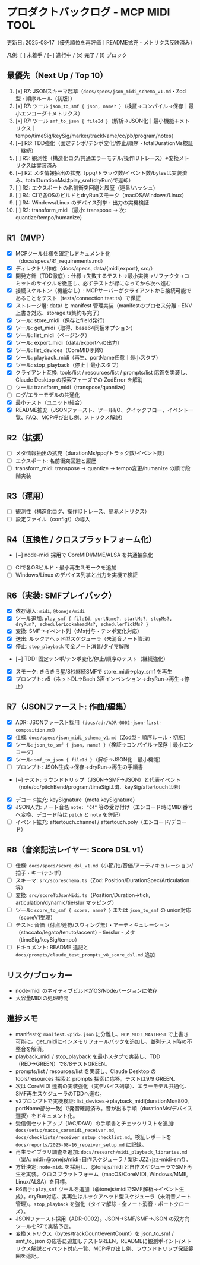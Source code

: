 # プロダクトバックログ - MCP MIDI TOOL

更新日: 2025-08-17（優先順位を再評価｜README拡充・メトリクス反映済み）

凡例: [ ] 未着手 / [~] 進行中 / [x] 完了 / [!] ブロック

## 最優先（Next Up / Top 10）
1. [x] R7: JSONスキーマ起草（`docs/specs/json_midi_schema_v1.md`・Zod型・順序ルール（初版））
2. [x] R7: ツール `json_to_smf { json, name? }`（検証→コンパイル→保存｜最小エンコーダ＋メトリクス）
3. [x] R7: ツール `smf_to_json { fileId }`（解析→JSON化｜最小機能＋メトリクス｜tempo/timeSig/keySig/marker/trackName/cc/pb/program/notes）
4. [~] R6: TDD強化（固定テンポ/テンポ変化/停止/順序・totalDurationMs検証｜継続）
5. [ ] R3: 観測性（構造化ログ/共通エラーモデル/操作IDトレース）※変換メトリクスは実装済み
6. [~] R2: メタ情報抽出の拡充（ppq/トラック数/イベント数/bytesは実装済み、totalDurationMsはplay_smf(dryRun)で返却）
7. [ ] R2: エクスポートの名前衝突回避と履歴（連番/ハッシュ）
8. [ ] R4: CIで各OSのビルドとdryRunスモーク（macOS/Windows/Linux）
9. [ ] R4: Windows/Linux のデバイス列挙・出力の実機検証
10. [ ] R2: transform_midi（最小: transpose → 次: quantize/tempo/humanize）

## R1（MVP）
- [x] MCPツール仕様を確定しドキュメント化（docs/specs/R1_requirements.md）
- [x] ディレクトリ作成（docs/specs, data/{midi,export}, src/）
- [x] 開発方針（TDD徹底）: 仕様→失敗するテスト→最小実装→リファクタ→コミットのサイクルを徹底し、必ずテストが緑になってから次へ進む
- [x] 接続スケルトン（機能なし）: MCPサーバーがクライアントから接続可能であることをテスト（tests/connection.test.ts）で保証
 - [x] ストレージ層: data/ と manifest 管理実装（manifestのプロセス分離・ENV上書き対応、storage.ts集約も完了）
- [x] ツール: store_midi（保存とfileId発行）
 - [x] ツール: get_midi（取得、base64同梱オプション）
- [x] ツール: list_midi（ページング）
- [x] ツール: export_midi（data/exportへの出力）
- [x] ツール: list_devices（CoreMIDI列挙）
- [x] ツール: playback_midi（再生、portName任意｜最小スタブ）
- [x] ツール: stop_playback（停止｜最小スタブ）
- [x] クライアント互換: tools/list / resources/list / prompts/list 応答を実装し、Claude Desktop の探索フェーズでの ZodError を解消
- [ ] ツール: transform_midi（transpose/quantize）
- [ ] ログ/エラーモデルの共通化
- [x] 最小テスト（ユニット/結合）
 - [x] README拡充（JSONファースト、ツールI/O、クイックフロー、イベント一覧、FAQ、MCP呼び出し例、メトリクス解説）

## R2（拡張）
- [ ] メタ情報抽出の拡充（durationMs/ppq/トラック数/イベント数）
- [ ] エクスポート: 名前衝突回避と履歴
- [ ] transform_midi: transpose → quantize → tempo変更/humanize の順で段階実装

## R3（運用）
- [ ] 観測性（構造化ログ、操作IDトレース、簡易メトリクス）
- [ ] 設定ファイル（config/）の導入

## R4（互換性 / クロスプラットフォーム化）
- [~] node-midi 採用で CoreMIDI/MME/ALSA を共通抽象化
- [ ] CIで各OSビルド・最小再生スモークを追加
- [ ] Windows/Linux のデバイス列挙と出力を実機で検証

## R6（実装: SMFプレイバック）
- [x] 依存導入: `midi`, `@tonejs/midi`
- [x] ツール追加: `play_smf { fileId, portName?, startMs?, stopMs?, dryRun?, schedulerLookaheadMs?, schedulerTickMs? }`
- [x] 変換: SMF→イベント列（tMs付与・テンポ変化対応）
- [x] 送出: ルックアヘッド型スケジューラ（未消音ノート管理）
- [x] 停止: `stop_playback` で全ノート消音/タイマ解除
- [~] TDD: 固定テンポ/テンポ変化/停止/順序のテスト（継続強化）
- [x] スモーク: きらきら星/8秒継続SMFで store_midi→play_smf を再生
- [x] プロンプト: v5（ネットDL→Bach 3声インベンション→dryRun→再生→停止）

## R7（JSONファースト: 作曲/編集）
- [x] ADR: JSONファースト採用（`docs/adr/ADR-0002-json-first-composition.md`）
- [x] 仕様: `docs/specs/json_midi_schema_v1.md`（Zod型・順序ルール・初版）
- [x] ツール: `json_to_smf { json, name? }`（検証→コンパイル→保存｜最小エンコーダ）
- [x] ツール: `smf_to_json { fileId }`（解析→JSON化｜最小機能）
- [ ] プロンプト: JSON生成→保存→dryRun→再生の手順書
- [~] テスト: ラウンドトリップ（JSON→SMF→JSON）と代表イベント（note/cc/pitchBend/program/timeSigは済、keySig/aftertouchは未）
- [x] デコード拡充: keySignature（meta.keySignature）
 - [x] JSON入力: ノート音名 `note: "C4"` 等の受け付け（エンコード時にMIDI番号へ変換、デコード時は `pitch` と `note` を併記）
- [ ] イベント拡充: aftertouch.channel / aftertouch.poly（エンコード/デコード）

## R8（音楽記法レイヤー: Score DSL v1）
- [ ] 仕様: `docs/specs/score_dsl_v1.md`（小節/拍/音価/アーティキュレーション/拍子・キー/テンポ）
- [ ] スキーマ: `src/scoreSchema.ts`（Zod: Position/DurationSpec/Articulation 等）
- [ ] 変換: `src/scoreToJsonMidi.ts`（Position/Duration→tick, articulation/dynamic/tie/slur マッピング）
- [ ] ツール: `score_to_smf { score, name? }` または `json_to_smf` の union対応（scoreV1受理）
- [ ] テスト: 音価（付点/連符/スウィング無）・アーティキュレーション（staccato/legato/tenuto/accent）・tie/slur・メタ（timeSig/keySig/tempo）
- [ ] ドキュメント: README 追記と `docs/prompts/claude_test_prompts_v8_score_dsl.md` 追加

## リスク/ブロッカー
- node-midi のネイティブビルドがOS/Nodeバージョンに依存
- 大容量MIDIの処理時間

## 進捗メモ
- manifestを `manifest.<pid>.json` に分離し、`MCP_MIDI_MANIFEST` で上書き可能に。get_midiにインメモリフォールバックを追加し、並列テスト時の不整合を解消。
- playback_midi / stop_playback を最小スタブで実装し、TDD（RED→GREEN）で8/8テストGREEN。
- prompts/list / resources/list を実装し、Claude Desktop の tools/resources 探索と prompts 探索に応答。テストは9/9 GREEN。
- 次は CoreMIDI 連携の実装強化（実デバイス列挙）、エラーモデル共通化、SMF再生スケジューラのTDDへ進む。
 - v2プロンプトで実機検証: list_devices→playback_midi(durationMs=800, portName部分一致) で発音確認済み。音が出る手順（durationMs/デバイス選択）をドキュメント化。
 - 受信側セットアップ（IAC/DAW）の手順書とチェックリストを追加: `docs/setup/macos_coremidi_receiver.md`, `docs/checklists/receiver_setup_checklist.md`。検証レポートを `docs/reports/2025-08-16_receiver_setup.md` に記録。
 - 再生ライブラリ調査を追加: `docs/research/midi_playback_libraries.md`（案A: midi+@tonejs/midi+自作スケジューラ / 案B: JZZ+jzz-midi-smf）。
 - 方針決定: `node-midi` を採用し、@tonejs/midi と自作スケジューラでSMF再生を実装。クロスプラットフォーム（macOS/CoreMIDI, Windows/MME, Linux/ALSA）を目標。
 - R6着手: `play_smf` ツールを追加（@tonejs/midiでSMF解析→イベント生成）。dryRun対応、実再生はルックアヘッド型スケジューラ（未消音ノート管理）。`stop_playback` を強化（タイマ解除・全ノート消音・ポートクローズ）。
 - JSONファースト採用（ADR-0002）。JSON→SMF/SMF→JSON の双方向ツールをR7で実装予定。
 - 変換メトリクス（bytes/trackCount/eventCount）を json_to_smf / smf_to_json の応答に追加しテストGREEN。READMEに観測ポイント/メトリクス解説とイベント対応一覧、MCP呼び出し例、ラウンドトリップ保証範囲を追記。

